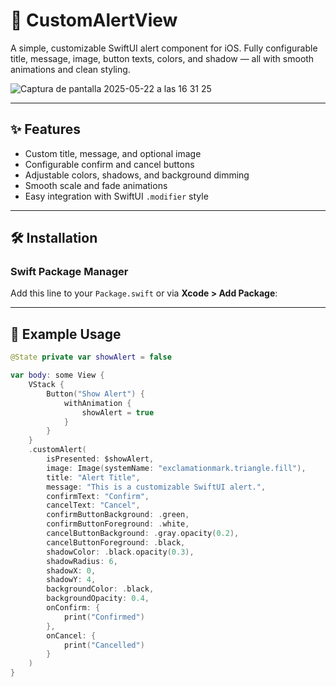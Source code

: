 # 📢 CustomAlertView

A simple, customizable SwiftUI alert component for iOS. Fully configurable title, message, image, button texts, colors, and shadow — all with smooth animations and clean styling.

![Captura de pantalla 2025-05-22 a las 16 31 25](https://github.com/user-attachments/assets/afd0fdc3-7b8f-4a1b-b3b7-c289bb61203e)

---

## ✨ Features

- Custom title, message, and optional image
- Configurable confirm and cancel buttons
- Adjustable colors, shadows, and background dimming
- Smooth scale and fade animations
- Easy integration with SwiftUI `.modifier` style

---

## 🛠 Installation

### Swift Package Manager

Add this line to your `Package.swift` or via **Xcode > Add Package**:

---

## 🧪 Example Usage

```swift
@State private var showAlert = false

var body: some View {
    VStack {
        Button("Show Alert") {
            withAnimation {
                showAlert = true
            }
        }
    }
    .customAlert(
        isPresented: $showAlert,
        image: Image(systemName: "exclamationmark.triangle.fill"),
        title: "Alert Title",
        message: "This is a customizable SwiftUI alert.",
        confirmText: "Confirm",
        cancelText: "Cancel",
        confirmButtonBackground: .green,
        confirmButtonForeground: .white,
        cancelButtonBackground: .gray.opacity(0.2),
        cancelButtonForeground: .black,
        shadowColor: .black.opacity(0.3),
        shadowRadius: 6,
        shadowX: 0,
        shadowY: 4,
        backgroundColor: .black,
        backgroundOpacity: 0.4,
        onConfirm: {
            print("Confirmed")
        },
        onCancel: {
            print("Cancelled")
        }
    )
}
